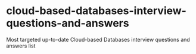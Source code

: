 # cloud-based-databases-interview-questions-and-answers
Most targeted up-to-date Cloud-based Databases interview questions and answers list

